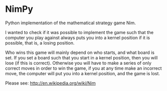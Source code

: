 NimPy
=====

Python implementation of the mathematical strategy game Nim.

I wanted to check if it was possible to implement the game such that the
computer you play against always puts you into a kernel position if it is
possible, that is, a losing position.

Who wins this game will mainly depend on who starts, and what board is set. If
you set a board such that you start in a kernel position, then you will lose (if
this is correct). Otherwise you will have to make a series of only correct moves 
in order to win the game, if you at any time make an incorrect move, the
computer will put you into a kernel position, and the game is lost.

Please see: http://en.wikipedia.org/wiki/Nim
